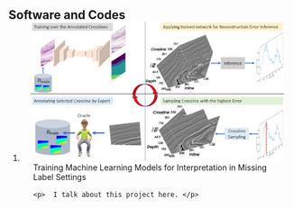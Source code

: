 <h1 id="software"></h1>

<h2 style="margin: 60px 0px -15px;">Software and Codes</h2>


<div>
<ol>

<li>
<div class="pub-row">
  <div class="col-sm-3 abbr" style="position: relative;padding-right: 15px;padding-left: 15px;">
    <img src="./assets/teaser/geo-al.png" class="teaser img-fluid z-depth-1" style="width=100%;height=100%">
  </div>
  <div class="col-sm-9" style="position: relative;padding-right: 15px;padding-left: 20px;">
      <div class="title">Training Machine Learning Models for Interpretation in Missing Label Settings</div>
    
    <p>  I talk about this project here. </p>
    
  </div>
</div>
</li>


</ol>
</div>
